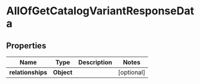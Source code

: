 # AllOfGetCatalogVariantResponseData

## Properties
Name | Type | Description | Notes
------------ | ------------- | ------------- | -------------
**relationships** | **Object** |  |  [optional]
